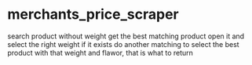 # merchants_price_scraper

search product without weight
get the best matching product
open it and select the right weight
if it exists do another matching to select the best product with that weight and flawor, that is what to return
